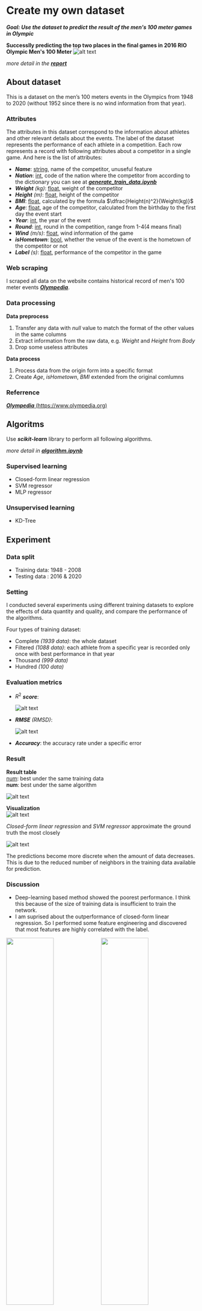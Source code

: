 # Create my own dataset
***Goal: Use the dataset to predict the result of the men's 100 meter games in Olympic***

**Successlly predicting the top two places in the final games in 2016 RIO Olympic Men's 100 Meter**
![alt text](./asset/result_2016.png)

*more detail in the* [***report***](https://github.com/ailuropodaWu/NYCU-AI-Capstone/blob/main/Project1/report/110550014_project1.pdf)
## About dataset
This is a dataset on the men’s 100 meters events in the Olympics from 1948 to 2020 (without 1952 since there is no wind information from that year).

### Attributes
The attributes in this dataset correspond to the information about athletes and other relevant details about the events. The label of the dataset represents the performance of each athlete in a competition.
Each row represents a record with following attributes about a competitor in a single game. And here is the list of attributes:
- ***Name***: <u>string</u>, name of the competitor, unuseful feature
- ***Nation***: <u>int</u>, code of the nation where the competitor from according to the dictionary you can see at [***generate_train_data.ipynb***](https://github.com/ailuropodaWu/NYCU-AI-Capstone/blob/main/Project1/generate_train_data.ipynb)
- ***Weight*** *(kg)*: <u>float</u>, weight of the competitor
- ***Height*** *(m)*: <u>float</u>, height of the competitor
- ***BMI***: <u>float</u>, calculated by the formula $\dfrac{Height(n)^2}{Weight(kg)}$
- ***Age***: <u>float</u>, age of the competitor, calculated from the birthday to the first day the event start
- ***Year***: <u>int</u>, the year of the event
- ***Round***: <u>int</u>, round in the competition, range from 1-4(4 means final)
- ***Wind*** *(m/s)*: <u>float</u>, wind information of the game
- ***isHometown***: <u>bool</u>, whether the venue of the event is the hometown of the competitor or not
- ***Label*** *(s)*: <u>float</u>, performance of the competitor in the game


### Web scraping
I scraped all data on the website contains historical record of men's 100 meter events [***Olympedia***](https://www.olympedia.org/event_names/40).
### Data processing
**Data preprocess**
1. Transfer any data with *null* value to match the format of the other values in the same columns
2. Extract information from the raw data, e.g. *Weight* and *Height* from *Body*
3. Drop some useless attributes

**Data process**
1. Process data from the origin form into a specific format
2. Create *Age*, *isHometown*, *BMI* extended from the original comlumns

### Referrence
[***Olympedia*** (https://www.olympedia.org)](https://www.olympedia.org)


## Algoritms
Use ***scikit-learn*** library to perform all following algorithms.

*more detail in* [***algorithm.ipynb***](https://github.com/ailuropodaWu/NYCU-AI-Capstone/blob/main/Project1/algorithm.ipynb)
### Supervised learning
- Closed-form linear regression
- SVM regressor
- MLP regressor
### Unsupervised learning
- KD-Tree

## Experiment
### Data split
- Training data: 1948 - 2008
- Testing data : 2016 & 2020
### Setting
I conducted several experiments using different training datasets to explore the effects of data quantity and quality, and compare the performance of the algorithms.

Four types of training dataset:
- Complete *(1939 data)*: the whole dataset
- Filtered *(1088 data)*: each athlete from a specific year is recorded only once with best performance in that year
- Thousand *(999 data)*
- Hundred *(100 data)*

### Evaluation metrics
- $R^2$ ***score***: 

    ![alt text](./asset/r2score_formula.png)

- ***RMSE*** *(RMSD)*: 

    ![alt text](./asset/rmse_formula.png)

- ***Accuracy***: the accuracy rate under a specific error

### Result
**Result table**  
    <u>num</u>: best under the same training data<br>
    **num**: best under the same algorithm

![alt text](./asset/result_table.png)


**Visualization**   
![alt text](./asset/result_complete.png)
    
*Closed-form linear regression* and *SVM regressor* approximate the ground truth the most closely


![alt text](./asset/result_kd.png)

The predictions become more discrete when the amount of data decreases. This is due to the reduced number of neighbors in the training data available for prediction.

### Discussion
- Deep-learning based method showed the poorest performance. I think this because of the size of training data is insufficient to train the network.
- I am suprised about the outperformance of closed-form linear regression. So I performed some feature engineering and discovered that most features are highly correlated with the label.

<img src='./asset/feature_height.png' width='50%'><img src='./asset/feature_weight.png' width='50%'>
<img src='./asset/feature_year.png' width='50%'><img src='./asset/feature_wind.png' width='50%'>

## Conclusion
Sports is an interesting and scientific field that is suitable for research. However, as seen in the results, the performance of the algorithms is still not optimal. In the future, we could explore other methods for data collection to create a stronger dataset or conduct further research on feature engineering to better understand the relationship between the data and the label.

## Reference
- https://www.olympedia.org/event_names/40
- https://zhuanlan.zhihu.com/p/67706712
- https://en.wikipedia.org/wiki/Root-mean-square_deviation